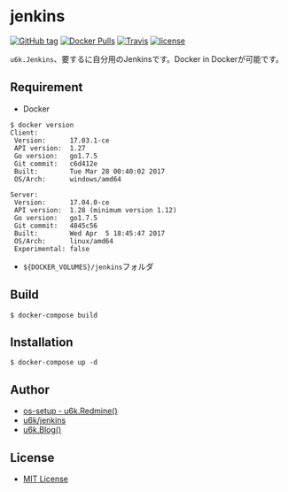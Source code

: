 # jenkins

[![GitHub tag](https://img.shields.io/github/tag/u6k/jenkins.svg)](https://github.com/u6k/jenkins) [![Docker Pulls](https://img.shields.io/docker/pulls/u6kapps/jenkins.svg?style=flat-square)](https://hub.docker.com/r/u6kapps/jenkins/) [![Travis](https://img.shields.io/travis/u6k/jenkins.svg)](https://travis-ci.org/u6k/jenkins) [![license](https://img.shields.io/github/license/u6k/jenkins.svg?style=flat-square)](https://github.com/u6k/jenkins/blob/master/LICENSE)

`u6k.Jenkins`、要するに自分用のJenkinsです。Docker in Dockerが可能です。

## Requirement

* Docker

```
$ docker version
Client:
 Version:      17.03.1-ce
 API version:  1.27
 Go version:   go1.7.5
 Git commit:   c6d412e
 Built:        Tue Mar 28 00:40:02 2017
 OS/Arch:      windows/amd64

Server:
 Version:      17.04.0-ce
 API version:  1.28 (minimum version 1.12)
 Go version:   go1.7.5
 Git commit:   4845c56
 Built:        Wed Apr  5 18:45:47 2017
 OS/Arch:      linux/amd64
 Experimental: false
```

* `${DOCKER_VOLUMES}/jenkins`フォルダ

## Build

```
$ docker-compose build
```

## Installation

```
$ docker-compose up -d
```

## Author

- [os-setup - u6k.Redmine()](https://redmine.u6k.me/projects/os-setup)
- [u6k/jenkins](https://github.com/u6k/jenkins)
- [u6k.Blog()](http://blog.u6k.me/)

## License

- [MIT License](https://github.com/u6k/jenkins/blob/master/LICENSE)

